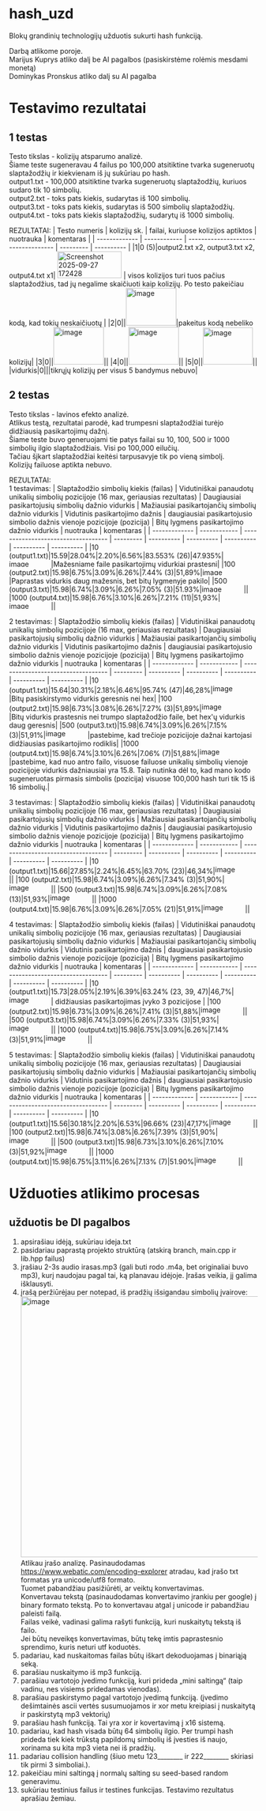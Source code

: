 # hash_uzd
Blokų grandinių technologijų užduotis sukurti hash funkciją.

Darbą atlikome poroje.  
Marijus Kuprys atliko dalį be AI pagalbos (pasiskirstėme rolėmis mesdami monetą)  
Dominykas Pronskus atliko dalį su AI pagalba  

# __Testavimo rezultatai__ #
## 1 testas ##
Testo tikslas - kolizijų atsparumo analizė.  
Šiame teste sugeneravau 4 failus po 100,000 atsitiktine tvarka sugeneruotų slaptažodžių ir kiekvienam iš jų sukūriau po hash.  
output1.txt - 100,000 atsitiktine tvarka sugeneruotų slaptažodžių, kuriuos sudaro tik 10 simbolių.  
output2.txt - toks pats kiekis, sudarytas iš 100 simbolių.  
output3.txt - toks pats kiekis, sudarytas iš 500 simbolių slaptažodžių.  
output4.txt - toks pats kiekis slaptažodžių, sudarytų iš 1000 simbolių.  

REZULTATAI:
| Testo numeris | kolizijų sk. | failai, kuriuose kolizijos aptiktos | nuotrauka | komentaras |
| ------------- | ------------ | ----------------------------------- | --------- | ---------- |
|1|0 (5)|output2.txt x2, output3.txt x2, output4.txt x1| <img width="130" height="54" alt="Screenshot 2025-09-27 172428" src="https://github.com/user-attachments/assets/80184e01-7dd4-4f2c-8f32-9aeb0cd21def" /> | visos kolizijos turi tuos pačius slaptažodžius, tad jų negalime skaičiuoti kaip kolizijų. Po testo pakeičiau kodą, kad tokių neskaičiuotų |
|2|0||<img width="102" height="76" alt="image" src="https://github.com/user-attachments/assets/146d9601-4db5-40d3-8f59-2626da8a95f3" />|pakeitus kodą nebeliko kolizijų|
|3|0||<img width="102" height="76" alt="image" src="https://github.com/user-attachments/assets/f7487588-733b-476f-bd2a-1652f67230be" />||
|4|0||<img width="102" height="76" alt="image" src="https://github.com/user-attachments/assets/f2e9413f-5982-43ae-8877-d699c802a8eb" />||
|5|0||<img width="101" height="75" alt="image" src="https://github.com/user-attachments/assets/17ead738-34df-4926-9c28-83f8d196eba5" />||
|vidurkis|0|||tikrųjų kolizijų per visus 5 bandymus nebuvo|

## 2 testas ##
Testo tikslas - lavinos efekto analizė.  
Atlikus testą, rezultatai parodė, kad trumpesni slaptažodžiai turėjo didžiausią pasikartojimų dažnį.  
Šiame teste buvo generuojami tie patys failai su 10, 100, 500 ir 1000 simbolių ilgio slaptažodžiais. Visi po 100,000 eilučių.  
Tačiau šįkart slaptažodžiai keitėsi tarpusavyje tik po vieną simbolį.  
Kolizijų failuose aptikta nebuvo.  

REZULTATAI:  
1 testavimas:
| Slaptažodžio simbolių kiekis (failas) | Vidutiniškai panaudotų unikalių simbolių pozicijoje (16 max, geriausias rezultatas) | Daugiausiai pasikartojusių simbolių dažnio vidurkis | Mažiausiai pasikartojančių simbolių dažnio vidurkis | Vidutinis pasikartojimo dažnis | daugiausiai pasikartojusio simbolio dažnis vienoje pozicijoje (pozicija) | Bitų lygmens pasikartojimo dažnio vidurkis | nuotrauka | komentaras |
| ------------- | ------------ | ----------------------------------- | --------- | ---------- | ---------- | ---------- | ---------- | ---------- |
|10 (output1.txt)|15.59|28.04%|2.20%|6.56%|83.553% (26)|47.935%|<img width="85" height="14" alt="image" src="https://github.com/user-attachments/assets/479cc2b5-c4bc-4d09-93eb-f63ded33d354" />|Mažesniame faile pasikartojimų vidurkiai prastesni|
|100 (output2.txt)|15.98|6.75%|3.09%|6.26%|7.44% (3)|51,89%|<img width="85" height="14" alt="image" src="https://github.com/user-attachments/assets/ad8e5a33-54bc-4efe-a21a-852987872d39" />|Paprastas vidurkis daug mažesnis, bet bitų lygmenyje pakilo|
|500 (output3.txt)|15.98|6.74%|3.09%|6.26%|7.05% (3)|51.93%|<img width="85" height="14" alt="image" src="https://github.com/user-attachments/assets/b5cc075a-acef-4ea9-9926-d770a63288cb" />||
|1000 (output4.txt)|15.98|6.76%|3.10%|6.26%|7.21% (11)|51,93%|<img width="85" height="14" alt="image" src="https://github.com/user-attachments/assets/a62e16fa-652b-4541-99d8-1f050ff3e690" />||


2 testavimas:
| Slaptažodžio simbolių kiekis (failas) | Vidutiniškai panaudotų unikalių simbolių pozicijoje (16 max, geriausias rezultatas) | Daugiausiai pasikartojusių simbolių dažnio vidurkis | Mažiausiai pasikartojančių simbolių dažnio vidurkis | Vidutinis pasikartojimo dažnis | daugiausiai pasikartojusio simbolio dažnis vienoje pozicijoje (pozicija) | Bitų lygmens pasikartojimo dažnio vidurkis | nuotrauka | komentaras |
| ------------- | ------------ | ----------------------------------- | --------- | ---------- | ---------- | ---------- | ---------- | ---------- |
|10 (output1.txt)|15.64|30.31%|2.18%|6.46%|95.74% (47)|46,28%|<img width="85" height="17" alt="image" src="https://github.com/user-attachments/assets/7cb5e481-f389-4243-ba98-4f63d8263ef0" />|Bitų pasiskirstymo vidurkis geresnis nei hex|
|100 (output2.txt)|15.98|6.73%|3.08%|6.26%|7.27% (3)|51,89%|<img width="85" height="17" alt="image" src="https://github.com/user-attachments/assets/03090f82-10b2-4fa5-9f28-7a928701b38a" />|Bitų vidurkis prastesnis nei trumpo slaptažodžio faile, bet hex'ų vidurkis daug geresnis|
|500 (output3.txt)|15.98|6.74%|3.09%|6.26%|7.15% (3)|51,91%|<img width="85" height="17" alt="image" src="https://github.com/user-attachments/assets/24c8a4c8-d249-4b86-950e-ddad220fbc57" />|pastebime, kad trečioje pozicijoje dažnai kartojasi didžiausias pasikartojimo rodiklis|
|1000 (output4.txt)|15.98|6.74%|3.10%|6.26%|7.06% (7)|51,88%|<img width="85" height="17" alt="image" src="https://github.com/user-attachments/assets/ad15d3fa-18a3-4abf-af4e-10822c60d75a" />|pastebime, kad nuo antro failo, visuose failuose unikalių simbolių vienoje pozicijoje vidurkis dažniausiai yra 15.8. Taip nutinka dėl to, kad mano kodo sugeneruotas pirmasis simbolis (pozicija) visuose 100,000 hash turi tik 15 iš 16 simbolių.|


3 testavimas:
| Slaptažodžio simbolių kiekis (failas) | Vidutiniškai panaudotų unikalių simbolių pozicijoje (16 max, geriausias rezultatas) | Daugiausiai pasikartojusių simbolių dažnio vidurkis | Mažiausiai pasikartojančių simbolių dažnio vidurkis | Vidutinis pasikartojimo dažnis | daugiausiai pasikartojusio simbolio dažnis vienoje pozicijoje (pozicija) | Bitų lygmens pasikartojimo dažnio vidurkis | nuotrauka | komentaras |
| ------------- | ------------ | ----------------------------------- | --------- | ---------- | ---------- | ---------- | ---------- | ---------- |
|10 (output1.txt)|15.66|27.85%|2.24%|6.45%|63.70% (23)|46,34%|<img width="85" height="17" alt="image" src="https://github.com/user-attachments/assets/2cdd2073-7998-4298-bf6f-b69e7bb850e9" />||
|100 (output2.txt)|15.98|6.74%|3.09%|6.26%|7.34% (3)|51,90%|<img width="85" height="17" alt="image" src="https://github.com/user-attachments/assets/958ea0e3-1adb-4444-9aaf-c6150ea1914d" />||
|500 (output3.txt)|15.98|6.74%|3.09%|6.26%|7.08% (13)|51,93%|<img width="85" height="17" alt="image" src="https://github.com/user-attachments/assets/a0fed995-83db-463a-99fd-45b64380326b" />||
|1000 (output4.txt)|15.98|6.76%|3.09%|6.26%|7.05% (21)|51,91%|<img width="85" height="17" alt="image" src="https://github.com/user-attachments/assets/5df68aea-78f4-428e-80b4-4ed7a990a930" />||


4 testavimas:
| Slaptažodžio simbolių kiekis (failas) | Vidutiniškai panaudotų unikalių simbolių pozicijoje (16 max, geriausias rezultatas) | Daugiausiai pasikartojusių simbolių dažnio vidurkis | Mažiausiai pasikartojančių simbolių dažnio vidurkis | Vidutinis pasikartojimo dažnis | daugiausiai pasikartojusio simbolio dažnis vienoje pozicijoje (pozicija) | Bitų lygmens pasikartojimo dažnio vidurkis | nuotrauka | komentaras |
| ------------- | ------------ | ----------------------------------- | --------- | ---------- | ---------- | ---------- | ---------- | ---------- |
|10 (output1.txt)|15.73|28.05%|2.19%|6.39%|63.24% (23, 39, 47)|46,7%|<img width="85" height="17" alt="image" src="https://github.com/user-attachments/assets/cb6d863e-f9c9-480d-a126-aee5b2d91035" />| didžiausias pasikartojimas įvyko 3 pozicijose |
|100 (output2.txt)|15.98|6.73%|3.09%|6.26%|7.41% (3)|51,88%|<img width="85" height="17" alt="image" src="https://github.com/user-attachments/assets/78cad9cd-843a-4d68-94e9-2a794545422e" />||
|500 (output3.txt)|15.98|6.74%|3.09%|6.26%|7.33% (3)|51,93%|<img width="85" height="17" alt="image" src="https://github.com/user-attachments/assets/b44844a5-eb8d-4c0f-8f49-1af87aa310dc" />||
|1000 (output4.txt)|15.98|6.75%|3.09%|6.26%|7.14% (3)|51,91%|<img width="85" height="17" alt="image" src="https://github.com/user-attachments/assets/f2e2a552-15ec-4363-9b45-0c55953f931e" />||


5 testavimas:
| Slaptažodžio simbolių kiekis (failas) | Vidutiniškai panaudotų unikalių simbolių pozicijoje (16 max, geriausias rezultatas) | Daugiausiai pasikartojusių simbolių dažnio vidurkis | Mažiausiai pasikartojančių simbolių dažnio vidurkis | Vidutinis pasikartojimo dažnis | daugiausiai pasikartojusio simbolio dažnis vienoje pozicijoje (pozicija) | Bitų lygmens pasikartojimo dažnio vidurkis | nuotrauka | komentaras |
| ------------- | ------------ | ----------------------------------- | --------- | ---------- | ---------- | ---------- | ---------- | ---------- |
|10 (output1.txt)|15.56|30.18%|2.20%|6.53%|96.66% (23)|47,17%|<img width="85" height="17" alt="image" src="https://github.com/user-attachments/assets/edd6ee87-cbfd-4252-8e26-76ae7d044bbc" />||
|100 (output2.txt)|15.98|6.74%|3.08%|6.26%|7.39% (3)|51,90%|<img width="85" height="17" alt="image" src="https://github.com/user-attachments/assets/a1e40abe-7312-4bad-95ec-4bc3f59a582c" />||
|500 (output3.txt)|15.98|6.73%|3.10%|6.26%|7.10% (3)|51,92%|<img width="85" height="17" alt="image" src="https://github.com/user-attachments/assets/72ad3a8e-e849-4c48-80b3-ffa5ec2b8e8e" />||
|1000 (output4.txt)|15.98|6.75%|3.11%|6.26%|7.13% (7)|51.90%|<img width="85" height="17" alt="image" src="https://github.com/user-attachments/assets/e9cf9cbe-9fa2-4e96-ac2b-842a47be0879" />||

# __Užduoties atlikimo procesas__ #
## užduotis be DI pagalbos ##
1. apsirašiau idėją, sukūriau ideja.txt
2. pasidariau paprastą projekto struktūrą (atskirą branch, main.cpp ir lib.hpp failus)
3. įrašiau 2-3s audio irasas.mp3 (gali buti rodo .m4a, bet originaliai buvo mp3), kurį naudojau pagal tai, ką planavau idėjoje. Įrašas veikia, jį galima išklausyti.
4. įrašą peržiūrėjau per notepad, iš pradžių išsigandau simbolių įvairove:
   <img width="803" height="528" alt="image" src="https://github.com/user-attachments/assets/9649c1d4-aad2-492a-8338-884012710c72" />  
   Atlikau įrašo analizę. Pasinaudodamas https://www.webatic.com/encoding-explorer atradau, kad įrašo txt formatas yra unicode/utf8 formato.  
   Tuomet pabandžiau pasižiūrėti, ar veiktų konvertavimas.  
   Konvertavau tekstą (pasinaudodamas konvertavimo įrankiu per google) į binary formato tekstą. Po to konvertavau atgal į unicode ir pabandžiau paleisti failą.  
   Failas veikė, vadinasi galima rašyti funkciją, kuri nuskaitytų tekstą iš failo.  
   Jei būtų neveikęs konvertavimas, būtų tekę imtis paprastesnio sprendimo, kuris neturi utf koduotės.
5. padariau, kad nuskaitomas failas būtų iškart dekoduojamas į binariąją seką.
6. parašiau nuskaitymo iš mp3 funkciją.
7. parašiau vartotojo įvedimo funkciją, kuri prideda „mini saltingą“ (taip vadinu, nes visiems pridedamas vienodas).
8. parašiau paskirstymo pagal vartotojo įvedimą funkciją. (įvedimo dešimtainės ascii vertės susumuojamos ir xor metu kreipiasi į nuskaitytą ir paskirstytą mp3 vektorių)
9. parašiau hash funkciją. Tai yra xor ir kovertavimą į x16 sistemą.
10. padariau, kad hash visada būtų 64 simbolių ilgio. Per trumpi hash prideda tiek kiek trūkstą papildomų simbolių iš įvesties iš naujo, xorinama su kita mp3 vieta nei iš pradžių.
11. padariau collision handling (šiuo metu 123________ ir 222________ skiriasi tik pirmi 3 simboliai.).
12. pakeičiau mini saltingą į normalų salting su seed-based random generavimu.
13. sukūriau testinius failus ir testines funkcijas. Testavimo rezultatus aprašiau žemiau.
